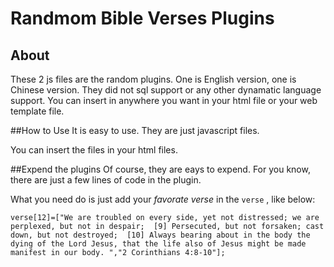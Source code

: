 Randmom Bible Verses Plugins
====

## About
These 2 js files are the random plugins. One is English version, one is Chinese version. They did not sql support or any other dynamatic language support. You can insert in anywhere you want in your html file or your web template file.

##How to Use
It is easy to use.
They are just javascript files.

You can insert the files in your html files.

##Expend the plugins
Of course, they are eays to expend. For you know, there are just a few lines of code in the plugin.

What you need do is just add your *favorate verse* in the `verse` , like below:

```
verse[12]=["We are troubled on every side, yet not distressed; we are perplexed, but not in despair;  [9] Persecuted, but not forsaken; cast down, but not destroyed;  [10] Always bearing about in the body the dying of the Lord Jesus, that the life also of Jesus might be made manifest in our body. ","2 Corinthians 4:8-10"];

```
